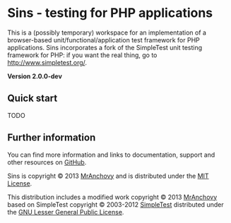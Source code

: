 Sins - testing for PHP applications
===================================

This is a (possibly temporary) workspace for an implementation of a browser-based
unit/functional/application test framework for PHP applications. Sins incorporates
a fork of the SimpleTest unit testing framework for PHP: if you want the real thing,
go to http://www.simpletest.org/.

**Version 2.0.0-dev**

Quick start
-----------
TODO

Further information
-------------------
You can find more information and links to documentation, support and other resources
on [GitHub](https://github.com/MrAnchovy/Sins).

Sins is copyright © 2013 [MrAnchovy](http://www.mranchovy.com/) and is distributed
under the [MIT License](http://opensource.org/licenses/MIT).

This distribution includes a modified work copyright © 2013
[MrAnchovy](http://www.mranchovy.com/) based on SimpleTest copyright © 2003-2012
[SimpleTest](http://www.simpletest.org/) distributed under the
[GNU Lesser General Public License](http://opensource.org/licenses/LGPL-2.1).
